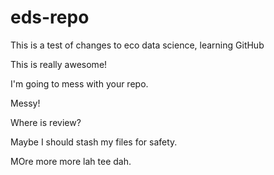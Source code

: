 # eds-repo
This is a test of changes to eco data science, learning GitHub

This is really awesome!

I'm going to mess with your repo.

Messy!

Where is review?

Maybe I should stash my files for safety.

MOre more more lah tee dah.
